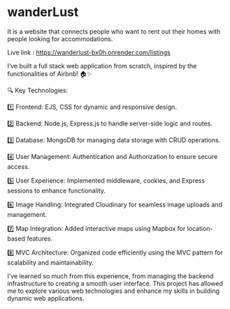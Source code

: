 # wanderLust

It is a website that connects people who want to rent out their homes with people looking for accommodations.

Live link : https://wanderlust-bx0h.onrender.com/listings

I’ve built a full stack web application from scratch, inspired by the functionalities of Airbnb! 🏠✨

🔍 Key Technologies:

1️⃣ Frontend: EJS, CSS for dynamic and responsive design.

2️⃣ Backend: Node.js, Express.js to handle server-side logic and routes.

3️⃣ Database: MongoDB for managing data storage with CRUD operations.

4️⃣ User Management: Authentication and Authorization to ensure secure access.

5️⃣ User Experience: Implemented middleware, cookies, and Express sessions to enhance functionality.

6️⃣ Image Handling: Integrated Cloudinary for seamless image uploads and management.

7️⃣ Map Integration: Added interactive maps using Mapbox for location-based features.

8️⃣ MVC Architecture: Organized code efficiently using the MVC pattern for scalability and maintainability.

I’ve learned so much from this experience, from managing the backend infrastructure to creating a smooth user interface. This project has allowed me to explore various web technologies and enhance my skills in building dynamic web applications.

